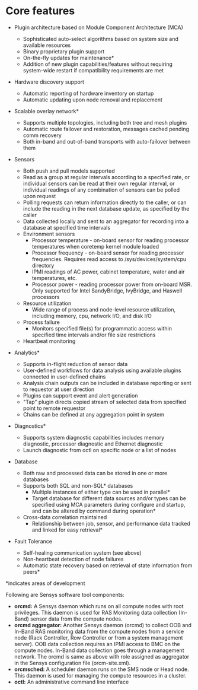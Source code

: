 # Core features
* Plugin architecture based on Module Component Architecture (MCA)
    * Sophisticated auto-select algorithms based on system size and available resources
    * Binary proprietary plugin support
    * On-the-fly updates for maintenance*
    * Addition of new plugin capabilities/features without requiring system-wide restart if compatibility requirements are met

* Hardware discovery support
    * Automatic reporting of hardware inventory on startup
    * Automatic updating upon node removal and replacement

* Scalable overlay network*
    * Supports multiple topologies, including both tree and mesh plugins
    * Automatic route failover and restoration, messages cached pending comm recovery
    * Both in-band and out-of-band transports with auto-failover between them

* Sensors
    * Both push and pull models supported
    * Read as a group at regular intervals according to a specified rate, or individual sensors can be read at their own regular interval, or individual readings of any combination of sensors can be polled upon request
    * Polling requests can return information directly to the caller, or can include the reading in the next database update, as specified by the caller
    * Data collected locally and sent to an aggregator for recording into a database at specified time intervals
    * Environment sensors
        * Processor temperature - on-board sensor for reading processor temperatures when coretemp kernel module loaded
        * Processor frequency - on-board sensor for reading processor frequencies. Requires read access to /sys/devices/system/cpu directory
        * IPMI readings of AC power, cabinet temperature, water and air temperatures, etc.
        * Processor power - reading processor power from on-board MSR. Only supported for Intel SandyBridge, IvyBridge, and Haswell processors
    * Resource utilization
        * Wide range of process and node-level resource utilization, including memory, cpu, network I/O, and disk I/O
    * Process failure
        * Monitors specified file(s) for programmatic access within specified time intervals and/or file size restrictions
    * Heartbeat monitoring

* Analytics*
    * Supports in-flight reduction of sensor data
    * User-defined workflows for data analysis using available plugins connected in user-defined chains
    * Analysis chain outputs can be included in database reporting or sent to requestor at user direction
    * Plugins can support event and alert generation
    * "Tap" plugin directs copied stream of selected data from specified point to remote requestor
    * Chains can be defined at any aggregation point in system

* Diagnostics*
    * Supports system diagnostic capabilities includes memory diagnostic, processor diagnostic and Ethernet diagnostic
    * Launch diagnostic from octl on specific node or a list of nodes

* Database
    * Both raw and processed data can be stored in one or more databases
    * Supports both SQL and non-SQL* databases
        * Multiple instances of either type can be used in parallel*
        * Target database for different data sources and/or types can be specified using MCA parameters during configure and startup, and can be altered by command during operation*
    * Cross-data correlation maintained
        * Relationship between job, sensor, and performance data tracked and linked for easy retrieval*

* Fault Tolerance
    * Self-healing communication system (see above)
    * Non-heartbeat detection of node failures
    * Automatic state recovery based on retrieval of state information from peers*

*indicates areas of development

Following are Sensys software tool components:

* **orcmd:** A Sensys daemon which runs on all compute nodes with root privileges. This daemon is used for RAS Monitoring data collection (In-Band) sensor data from the compute nodes.
* **orcmd aggregator:** Another Sensys daemon (orcmd) to collect  OOB and In-Band RAS monitoring data from the compute nodes from a service node (Rack Controller, Row Controller or from a system management server). OOB data collection requires an IPMI access to BMC on the compute nodes. In-Band data collection goes through a management network. The orcmd is same as above with role assigned as aggregator in the Sensys configuration file (orcm-site.xml).
* **orcmsched:**  A scheduler daemon runs on the SMS node or Head node.  This daemon is used for managing the compute resources in a cluster.
* **octl:** An administrative command line interface
